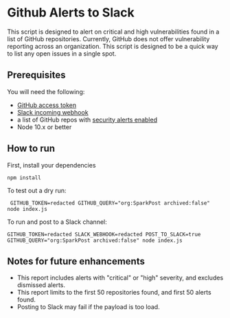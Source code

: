 # Github Alerts to Slack

This script is designed to alert on critical and high vulnerabilities found in a list of GitHub repositories. Currently, GitHub does not offer vulnerability reporting across an organization. This script is designed to be a quick way to list any open issues in a single spot.

## Prerequisites

You will need the following:

- [GitHub access token](https://help.github.com/en/github/authenticating-to-github/creating-a-personal-access-token-for-the-command-line)
- [Slack incoming webhook](https://api.slack.com/messaging/webhooks)
- a list of GitHub repos with [security alerts enabled](https://help.github.com/en/github/managing-security-vulnerabilities/about-security-alerts-for-vulnerable-dependencies)
- Node 10.x or better

## How to run

First, install your dependencies

```
npm install
```

To test out a dry run:

```
 GITHUB_TOKEN=redacted GITHUB_QUERY="org:SparkPost archived:false" node index.js
```

To run and post to a Slack channel:

```
GITHUB_TOKEN=redacted SLACK_WEBHOOK=redacted POST_TO_SLACK=true GITHUB_QUERY="org:SparkPost archived:false" node index.js
```

## Notes for future enhancements

* This report includes alerts with "critical" or "high" severity, and excludes dismissed alerts.
* This report limits to the first 50 repositories found, and first 50 alerts found.
* Posting to Slack may fail if the payload is too load.
